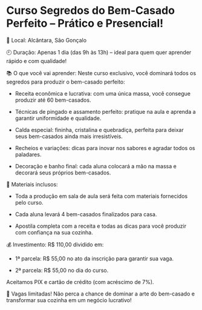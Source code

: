 # Curso Segredos do Bem-Casado Perfeito – Prático e Presencial!

📍 Local: Alcântara, São Gonçalo

🕘 Duração: Apenas 1 dia (das 9h às 13h) – ideal para quem quer aprender rápido e com qualidade!

📚 O que você vai aprender:
Neste curso exclusivo, você dominará todos os segredos para produzir o bem-casado perfeito:

* Receita econômica e lucrativa: com uma única massa, você consegue produzir até 60 bem-casados.

* Técnicas de pingado e assamento perfeito: pratique na aula e aprenda a garantir uniformidade e qualidade.

* Calda especial: fininha, cristalina e quebradiça, perfeita para deixar seus bem-casados ainda mais irresistíveis.

* Recheios e variações: dicas para inovar nos sabores e agradar todos os paladares.

* Decoração e banho final: cada aluna colocará a mão na massa e decorará seus próprios bem-casados.

🎁 Materiais inclusos:

* Toda a produção em sala de aula será feita com materiais fornecidos pelo curso.

* Cada aluna levará 4 bem-casados finalizados para casa.

* Apostila completa com a receita e todas as dicas para você produzir com confiança na sua cozinha.

💰 Investimento:
R$ 110,00 dividido em:

* 1ª parcela: R$ 55,00 no ato da inscrição para garantir sua vaga.

* 2ª parcela: R$ 55,00 no dia do curso.

Aceitamos PIX e cartão de crédito (com acréscimo de 7%).

🚨 Vagas limitadas! Não perca a chance de dominar a arte do bem-casado e transformar sua cozinha em um negócio lucrativo!
